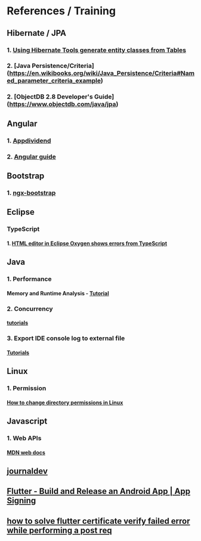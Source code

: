 # References / Training

## Hibernate / JPA

### 1. [Using Hibernate Tools generate entity classes from Tables](https://o7planning.org/en/10125/using-hibernate-tools-generate-entity-classes-from-tables)
### 2. [Java Persistence/Criteria] (https://en.wikibooks.org/wiki/Java_Persistence/Criteria#Named_parameter_criteria_example)
### 2. [ObjectDB 2.8 Developer's Guide] (https://www.objectdb.com/java/jpa)

## Angular

### 1. [Appdividend](https://appdividend.com/amp/2018/01/28/angular-input-output-tutorial-example-scratch/)
### 2. [Angular guide](https://angular.io/guide/universal)

## Bootstrap

### 1. [ngx-bootstrap](https://valor-software.com/ngx-bootstrap/old/3.1.4/#/documentation)

## Eclipse
### TypeScript
#### 1. [HTML editor in Eclipse Oxygen shows errors from TypeScript](https://stackoverflow.com/questions/45631630/angular2-eclipse-html-editor-in-eclipse-oxygen-shows-errors-from-typescript)

## Java 
### 1. Performance
#### Memory and Runtime Analysis - [Tutorial](http://www.vogella.com/tutorials/JavaPerformance/article.html)

### 2. Concurrency
#### [tutorials](http://tutorials.jenkov.com/java-concurrency/same-threading.html)

### 3. Export IDE console log to external file
#### [Tutorials](https://developers.perfectomobile.com/display/TT/Export+IDE+console+log+to+external+file)

## Linux
### 1. Permission
#### [How to change directory permissions in Linux](https://www.pluralsight.com/blog/it-ops/linux-file-permissions)

## Javascript
### 1. Web APIs
#### [MDN web docs](https://developer.mozilla.org/en-US/docs/Web/API)

## [journaldev](https://www.journaldev.com/)

## [Flutter - Build and Release an Android App | App Signing](https://www.youtube.com/watch?v=g1fByAsqQRk)
## [how to solve flutter certificate verify failed error while performing a post req](https://stackoverflow.com/questions/54285172/how-to-solve-flutter-certificate-verify-failed-error-while-performing-a-post-req)
